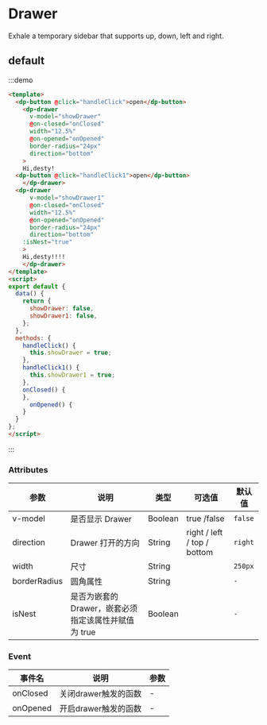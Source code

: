 # Drawer

Exhale a temporary sidebar that supports up, down, left and right.
## default


:::demo 

```html
<template>
  <dp-button @click="handleClick">open</dp-button>
  	<dp-drawer
	  v-model="showDrawer"
	  @on-closed="onClosed"
	  width="12.5%"
	  @on-opened="onOpened"
	  border-radius="24px"
	  direction="bottom"
	>
	Hi,desty!
  <dp-button @click="handleClick1">open</dp-button>
	</dp-drawer>
  <dp-drawer
	  v-model="showDrawer1"
	  @on-closed="onClosed"
	  width="12.5%"
	  @on-opened="onOpened"
	  border-radius="24px"
	  direction="bottom"
    :isNest="true"
	>
	Hi,desty!!!!
	</dp-drawer>
</template>
<script>
export default {
  data() {
    return {
      showDrawer: false,
      showDrawer1: false,
    };
  },
  methods: {
    handleClick() {
      this.showDrawer = true;
    },
    handleClick1() {
      this.showDrawer1 = true;
    },
    onClosed() {
    },
	  onOpened() {
    }
  }
};
</script>
```

:::

### Attributes

| 参数   | 说明           | 类型    | 可选值                                               | 默认值   |
| ------- | -------------- | ------- | --------------------------------------------- | --------- |
| v-model   | 是否显示 Drawer          | Boolean  | true /false                     |`false`  |
| direction    | Drawer 打开的方向      | String  | right / left / top / bottom        | `right` |
| width    | 尺寸                      | String  |                                    | `250px`  |
| borderRadius    | 圆角属性            | String  |                                    | `-`  |
| isNest    |是否为嵌套的Drawer，嵌套必须指定该属性并赋值为 true   | Boolean  |               | `-`  |

### Event
| 事件名   | 说明            | 参数   |
| ------- | -------------- | --------- |
| onClosed   | 关闭drawer触发的函数            | -   |
| onOpened   | 开启drawer触发的函数            | -   |
